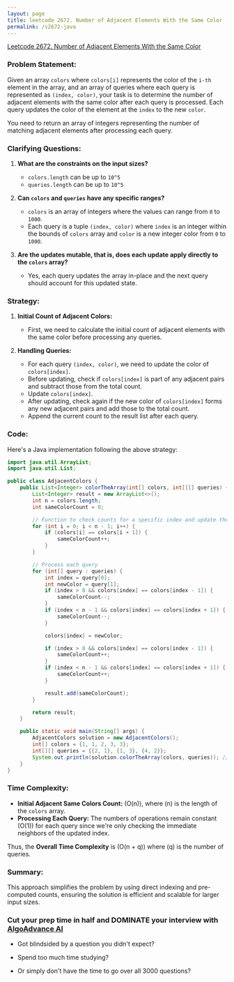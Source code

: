 ```yaml
---
layout: page
title: leetcode 2672. Number of Adjacent Elements With the Same Color
permalink: /s2672-java
---
```

[Leetcode 2672. Number of Adjacent Elements With the Same Color](https://algoadvance.github.io/algoadvance/l2672)
### Problem Statement:

Given an array `colors` where `colors[i]` represents the color of the `i-th` element in the array, and an array of queries where each query is represented as `(index, color)`, your task is to determine the number of adjacent elements with the same color after each query is processed. Each query updates the color of the element at the `index` to the new `color`.

You need to return an array of integers representing the number of matching adjacent elements after processing each query.

### Clarifying Questions:

1. **What are the constraints on the input sizes?**
   - `colors.length` can be up to `10^5`
   - `queries.length` can be up to `10^5`

2. **Can `colors` and `queries` have any specific ranges?**
   - `colors` is an array of integers where the values can range from `0` to `1000`.
   - Each query is a tuple `(index, color)` where `index` is an integer within the bounds of `colors` array and `color` is a new integer color from `0` to `1000`.

3. **Are the updates mutable, that is, does each update apply directly to the `colors` array?**
   - Yes, each query updates the array in-place and the next query should account for this updated state.

### Strategy:

1. **Initial Count of Adjacent Colors:**
   - First, we need to calculate the initial count of adjacent elements with the same color before processing any queries.

2. **Handling Queries:**
   - For each query `(index, color)`, we need to update the color of `colors[index]`.
   - Before updating, check if `colors[index]` is part of any adjacent pairs and subtract those from the total count.
   - Update `colors[index]`.
   - After updating, check again if the new color of `colors[index]` forms any new adjacent pairs and add those to the total count.
   - Append the current count to the result list after each query.

### Code:

Here's a Java implementation following the above strategy:

```java
import java.util.ArrayList;
import java.util.List;

public class AdjacentColors {
    public List<Integer> colorTheArray(int[] colors, int[][] queries) {
        List<Integer> result = new ArrayList<>();
        int n = colors.length;
        int sameColorCount = 0;

        // Function to check counts for a specific index and update the count
        for (int i = 0; i < n - 1; i++) {
            if (colors[i] == colors[i + 1]) {
                sameColorCount++;
            }
        }

        // Process each query
        for (int[] query : queries) {
            int index = query[0];
            int newColor = query[1];
            if (index > 0 && colors[index] == colors[index - 1]) {
                sameColorCount--;
            }
            if (index < n - 1 && colors[index] == colors[index + 1]) {
                sameColorCount--;
            }

            colors[index] = newColor;

            if (index > 0 && colors[index] == colors[index - 1]) {
                sameColorCount++;
            }
            if (index < n - 1 && colors[index] == colors[index + 1]) {
                sameColorCount++;
            }

            result.add(sameColorCount);
        }

        return result;
    }

    public static void main(String[] args) {
        AdjacentColors solution = new AdjacentColors();
        int[] colors = {1, 1, 2, 3, 3};
        int[][] queries = {{2, 1}, {1, 3}, {4, 2}};
        System.out.println(solution.colorTheArray(colors, queries)); // Output: [4, 2, 0]
    }
}
```

### Time Complexity:

- **Initial Adjacent Same Colors Count:** \(O(n)\), where \(n\) is the length of the `colors` array.
- **Processing Each Query:** The numbers of operations remain constant \(O(1)\) for each query since we're only checking the immediate neighbors of the updated index.

Thus, the **Overall Time Complexity** is \(O(n + q)\) where \(q\) is the number of queries.

### Summary:

This approach simplifies the problem by using direct indexing and pre-computed counts, ensuring the solution is efficient and scalable for larger input sizes.


### Cut your prep time in half and DOMINATE your interview with [AlgoAdvance AI](https://algoAdvance.com)

- Got blindsided by a question you didn't expect?

- Spend too much time studying?

- Or simply don't have the time to go over all 3000 questions?

